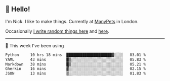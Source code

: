 ## 👋 Hello! 

I'm Nick. I like to make things. Currently at [ManyPets](https://manypets.com) in London.

Occasionally [I write random things here](https://nicksnell.com) and [here](https://twitter.com/nicksnell).

-------

🚀 This week I've been using

<!--START_SECTION:waka-->

```txt
Python     10 hrs 18 mins  ████████████████████▓░░░░   83.01 %
YAML       43 mins         █▒░░░░░░░░░░░░░░░░░░░░░░░   05.83 %
Markdown   38 mins         █▒░░░░░░░░░░░░░░░░░░░░░░░   05.21 %
Gherkin    16 mins         ▓░░░░░░░░░░░░░░░░░░░░░░░░   02.15 %
JSON       13 mins         ▒░░░░░░░░░░░░░░░░░░░░░░░░   01.83 %
```

<!--END_SECTION:waka-->
